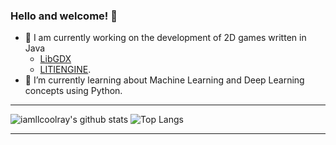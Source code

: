 ### Hello and welcome! 👋

- 🔭 I am currently working on the development of 2D games written in Java
  - [LibGDX](https://libgdx.com/)
  - [LITIENGINE](https://litiengine.com/).
- 🌱 I’m currently learning about Machine Learning and Deep Learning concepts using Python.

<hr>

![iamllcoolray's github stats](https://github-readme-stats.vercel.app/api?username=iamllcoolray&count_private=true&show_icons=true&theme=neon&hide_border=false&rank_icon=github)
![Top Langs](https://github-readme-stats.vercel.app/api/top-langs/?username=iamllcoolray&theme=neon&count_private=true&layout=compact&hide_progress=true&langs_count=20)

<hr>

<!--
**iamllcoolray/iamllcoolray** is a ✨ _special_ ✨ repository because its `README.md` (this file) appears on your GitHub profile.

Here are some ideas to get you started:

- 🔭 I’m currently working on ...
- 🌱 I’m currently learning ...
- 👯 I’m looking to collaborate on ...
- 🤔 I’m looking for help with ...
- 💬 Ask me about ...
- 📫 How to reach me: ...
- 😄 Pronouns: ...
- ⚡ Fun fact: ...
-->
